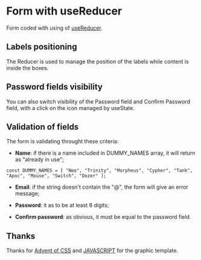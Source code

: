 # Form with useReducer

Form coded with using of [useReducer](https://it.reactjs.org/docs/hooks-reference.html#usereducer).

## Labels positioning

The Reducer is used to manage the position of the labels while content is inside the boxes.

## Password fields visibility

You can also switch visibility of the Password field and Confirm Password field, with a click on the icon managed by useState.

## Validation of fields

The form is validating throught these criteria:

- **Name**: if there is a name included in DUMMY_NAMES array, it will return as "already in use";

```
const DUMMY_NAMES = [ "Neo", "Trinity", "Morpheus", "Cypher", "Tank", "Apoc", "Mouse", "Switch", "Dozer" ];
```

- **Email**: if the string doesn't contain the "@", the form will give an error message;

- **Password**: it as to be at least 8 digits;

- **Confirm password**: as obvious, it must be equal to the password field.

## Thanks

Thanks for [Advent of CSS](https://www.adventofcss.com/) and [JAVASCRIPT](https://www.adventofjs.com/) for the graphic template.
